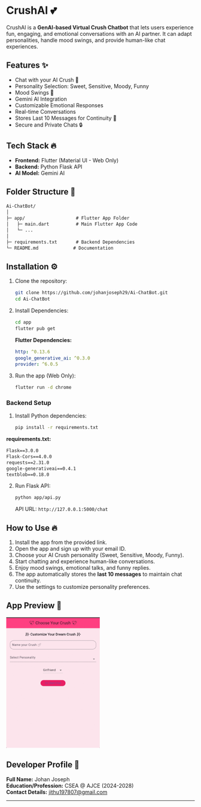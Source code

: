 # CrushAI 💕

CrushAI is a **GenAI-based Virtual Crush Chatbot** that lets users experience fun, engaging, and emotional conversations with an AI partner. It can adapt personalities, handle mood swings, and provide human-like chat experiences.

## Features ✨

- Chat with your AI Crush 💬
- Personality Selection: Sweet, Sensitive, Moody, Funny
- Mood Swings 🌈
- Gemini AI Integration
- Customizable Emotional Responses
- Real-time Conversations
- Stores Last 10 Messages for Continuity 🔄
- Secure and Private Chats 🔒

## Tech Stack 🔥

- **Frontend:** Flutter (Material UI - Web Only)
- **Backend:** Python Flask API
- **AI Model:** Gemini AI

## Folder Structure 📁
```
Ai-ChatBot/
│
├─ app/                   # Flutter App Folder
│   ├─ main.dart          # Main Flutter App Code
│   └─ ...
│
├─ requirements.txt       # Backend Dependencies
└─ README.md             # Documentation
```

## Installation ⚙️

1. Clone the repository:
   ```bash
   git clone https://github.com/johanjoseph29/Ai-ChatBot.git
   cd Ai-ChatBot
   ```

2. Install Dependencies:
   ```bash
   cd app
   flutter pub get
   ```
   **Flutter Dependencies:**
   ```yaml
   http: ^0.13.6
   google_generative_ai: ^0.3.0
   provider: ^6.0.5
   ```

3. Run the app (Web Only):
   ```bash
   flutter run -d chrome
   ```

### Backend Setup

1. Install Python dependencies:
   ```bash
   pip install -r requirements.txt
   ```
   
**requirements.txt:**
```plaintext
Flask==3.0.0
Flask-Cors==4.0.0
requests==2.31.0
google-generativeai==0.4.1
textblob==0.18.0
```

2. Run Flask API:
   ```bash
   python app/api.py
   ```
   API URL: `http://127.0.0.1:5000/chat`

## How to Use 🔥

1. Install the app from the provided link.
2. Open the app and sign up with your email ID.
3. Choose your AI Crush personality (Sweet, Sensitive, Moody, Funny).
4. Start chatting and experience human-like conversations.
5. Enjoy mood swings, emotional talks, and funny replies.
6. The app automatically stores the **last 10 messages** to maintain chat continuity.
7. Use the settings to customize personality preferences.

## App Preview 📸

<img src="https://github.com/johanjoseph29/AI-ChatBot/blob/main/assets/gifmaker_me%20(2).gif" width="250" height="350"/>

## Developer Profile 👤

**Full Name:** Johan Joseph\
**Education/Profession:** CSEA @ AJCE (2024-2028)\
**Contact Details:** jithu197807@gmail.com

---

